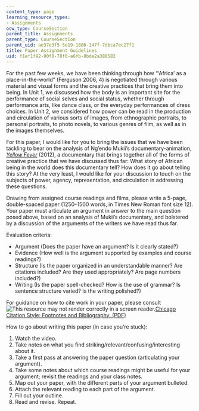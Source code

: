 ```yaml
---
content_type: page
learning_resource_types:
- Assignments
ocw_type: CourseSection
parent_title: Assignments
parent_type: CourseSection
parent_uid: ae37e3f5-5e19-1886-147f-7dbca7ec27f1
title: Paper Assignment Guidelines
uid: f1ef1f92-90f8-78f0-a6fb-0bde2a388582
---
```


For the past few weeks, we have been thinking through how “‘Africa’ as a place-in-the-world” (Ferguson 2006, 4) is negotiated through various material and visual forms and the creative practices that bring them into being. In Unit 1, we discussed how the body is an important site for the performance of social selves and social status, whether through performance arts, like dance class, or the everyday performances of dress choices. In Unit 2, we considered how power can be read in the production and circulation of various sorts of images, from ethnographic portraits, to personal portraits, to photo novels, to various genres of film, as well as in the images themselves.

For this paper, I would like for you to bring the issues that we have been tackling to bear on the analysis of Ng’endo Mukii’s documentary-animation, _[Yellow Fever](https://vimeo.com/122574484)_ (2012), a documentary that brings together all of the forms of creative practice that we have discussed thus far: What story of African being in the world does this documentary tell? How does it go about telling this story? At the very least, I would like for your discussion to touch on the subjects of power, agency, representation, and circulation in addressing these questions.

Drawing from assigned course readings and films, please write a 5-page, double-spaced paper (1250–1500 words, in Times New Roman font size 12). Your paper must articulate an argument in answer to the main question posed above, based on an analysis of Mukii’s documentary, and bolstered by a discussion of the arguments of the writers we have read thus far.

Evaluation criteria:

*   Argument (Does the paper have an argument? Is it clearly stated?)
*   Evidence (How well is the argument supported by examples and course readings?)
*   Structure (Is the paper organized in an understandable manner? Are citations included? Are they used appropriately? Are page numbers included?)
*   Writing (Is the paper spell-checked? How is the use of grammar? Is sentence structure varied? Is the writing polished?)

For guidance on how to cite work in your paper, please consult ![This resource may not render correctly in a screen reader.](/images/inacessible.gif)[Chicago Citation Style: Footnotes and Bibliography. (PDF)](https://politics.ucsc.edu/undergraduate/chicago%20style%20guide.pdf)

How to go about writing this paper (in case you’re stuck):

1.  Watch the video.
2.  Take notes on what you find striking/relevant/confusing/interesting about it.
3.  Take a first pass at answering the paper question (articulating your argument).
4.  Take some notes about which course readings might be useful for your argument; revisit the readings and your class notes.
5.  Map out your paper, with the different parts of your argument bulleted.
6.  Attach the relevant reading to each part of the argument.
7.  Fill out your outline.
8.  Read and revise. Repeat.